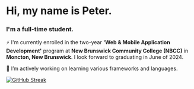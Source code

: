 <h1 align="left">Hi, my name is Peter.</h1>
<h3 align="left">I'm a full-time student.</h3>

⚡ I'm currently enrolled in the two-year **'Web & Mobile Application Development'** program at **New Brunswick Community College (NBCC)** in **Moncton, New Brunswick**. I look forward to graduating in June of 2024.

🌱 I’m actively working on learning various frameworks and languages.

<p align="left">
</p>

[![GitHub Streak](https://streak-stats.demolab.com?user=pbwhynot&theme=sunset-gradient)](https://git.io/streak-stats)








